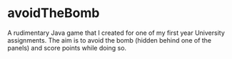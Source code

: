 # avoidTheBomb
A rudimentary Java game that I created for one of my first year University assignments. The aim is to avoid the bomb (hidden behind one of the panels) and score points while doing so.
